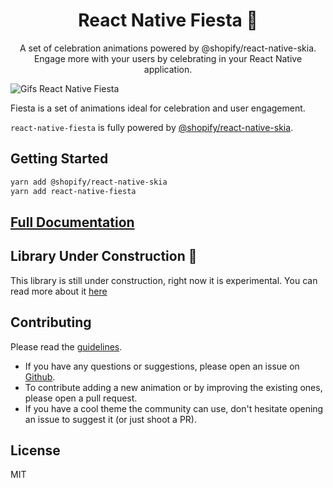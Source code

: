 <h1 align="center">React Native Fiesta 🎉</h1>

<p align="center">A set of celebration animations powered by @shopify/react-native-skia. Engage more with your users by celebrating in your React Native application.</p>

![Gifs React Native Fiesta](https://user-images.githubusercontent.com/20783123/189225632-72d6f28c-fc0d-4428-bea6-c86989deb5cb.gif)

Fiesta is a set of animations ideal for celebration and user engagement.

`react-native-fiesta` is fully powered by [@shopify/react-native-skia](https://shopify.github.io/react-native-skia/).

## Getting Started

```bash
yarn add @shopify/react-native-skia
yarn add react-native-fiesta
```

## [Full Documentation](https://mateoguzmana.github.io/react-native-fiesta/)

## Library Under Construction 🚧

This library is still under construction, right now it is experimental. You can read more about it [here](./docs/under-construction)

## Contributing

Please read the [guidelines](./CONTRIBUTING.md).

- If you have any questions or suggestions, please open an issue on [Github](https://github.com/mateoguzmana/react-native-fiesta/issues).
- To contribute adding a new animation or by improving the existing ones, please open a pull request.
- If you have a cool theme the community can use, don't hesitate opening an issue to suggest it (or just shoot a PR).

## License

MIT
